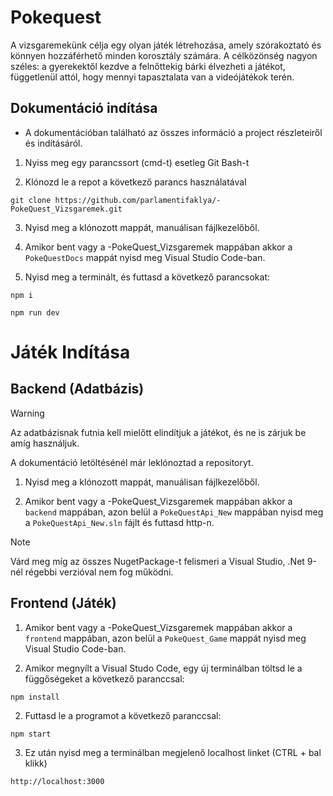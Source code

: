 # Pokequest
A vizsgaremekünk célja egy olyan játék létrehozása, amely szórakoztató és könnyen hozzáférhető minden korosztály számára.
A célközönség nagyon széles: a gyerekektől kezdve a felnőttekig bárki élvezheti a játékot, függetlenül attól, hogy mennyi tapasztalata van a videójátékok terén.

## Dokumentáció indítása

- A dokumentációban található az összes információ a project részleteiről és indításáról.

1. Nyiss meg egy parancssort (cmd-t) esetleg Git Bash-t

2. Klónozd le a repot a következő parancs használatával
```
git clone https://github.com/parlamentifaklya/-PokeQuest_Vizsgaremek.git
```
3. Nyisd meg a klónozott mappát, manuálisan fájlkezelőből.

4. Amikor bent vagy a -PokeQuest_Vizsgaremek mappában akkor a `PokeQuestDocs` mappát nyisd meg Visual Studio Code-ban.

5. Nyisd meg a terminált, és futtasd a következő parancsokat:

```
npm i
```

```
npm run dev
```

# Játék Indítása

## Backend (Adatbázis)

>[!WARNING]
>
> Az adatbázisnak futnia kell mielőtt elindítjuk a játékot, és ne is zárjuk be amíg használjuk.

A dokumentáció letöltésénél már leklónoztad a repositoryt.

1. Nyisd meg a klónozott mappát, manuálisan fájlkezelőből.

2. Amikor bent vagy a -PokeQuest_Vizsgaremek mappában akkor a `backend` mappában, azon belül a `PokeQuestApi_New` mappában nyisd meg a `PokeQuestApi_New.sln` fájlt és futtasd http-n.

>[!NOTE]
>
> Várd meg míg az összes NugetPackage-t felismeri a Visual Studio, .Net 9-nél régebbi verzióval nem fog működni.

## Frontend (Játék)

1. Amikor bent vagy a -PokeQuest_Vizsgaremek mappában akkor a `frontend` mappában, azon belül a `PokeQuest_Game` mappát nyisd meg Visual Studio Code-ban.


2. Amikor megnyílt a Visual Studo Code, egy új terminálban töltsd le a függőségeket a következő paranccsal:
```
npm install
```
2. Futtasd le a programot a következő paranccsal:
```
npm start
``` 
3. Ez után nyisd meg a terminálban megjelenő localhost linket (CTRL + bal klikk)

```
http://localhost:3000
``` 

